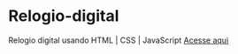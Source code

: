 # Relogio-digital
 Relogio digital usando HTML | CSS | JavaScript
<a href="[https://yguilhermemacedo.github.io/Calculadora-IMC/](https://yguilhermemacedo.github.io/Relogio-digital/)https://yguilhermemacedo.github.io/Relogio-digital/">Acesse aqui</a>
